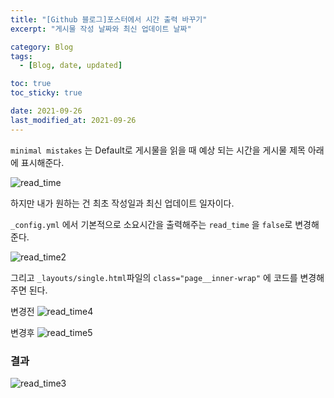 ```yaml
---
title: "[Github 블로그]포스터에서 시간 출력 바꾸기"
excerpt: "게시물 작성 날짜와 최신 업데이트 날짜"

category: Blog
tags:
  - [Blog, date, updated]

toc: true
toc_sticky: true

date: 2021-09-26
last_modified_at: 2021-09-26
---
```


`minimal mistakes` 는 Default로 게시물을 읽을 때 예상 되는 시간을 게시물 제목 아래에 표시해준다.

![read_time](https://user-images.githubusercontent.com/52882578/134806170-93ac2b5f-ca46-45b5-a719-c5b5421b224e.PNG)

하지만 내가 원하는 건 최초 작성일과 최신 업데이트 일자이다.

`_config.yml` 에서 기본적으로 소요시간을 출력해주는 `read_time` 을 `false`로 변경해준다.

![read_time2](https://user-images.githubusercontent.com/52882578/134806460-a7544ce5-52e3-45f2-9382-c0c85df392dd.PNG)

그리고 `_layouts/single.html`파일의 `class="page__inner-wrap"` 에 코드를 변경해주면 된다.

변경전
![read_time4](https://user-images.githubusercontent.com/52882578/134808534-84e18bb7-7f32-405d-9074-4cb058b041a1.PNG)

변경후
![read_time5](https://user-images.githubusercontent.com/52882578/134808536-ac23fd66-a265-4af7-98a0-6004971aa8c1.PNG)

### **결과**

![read_time3](https://user-images.githubusercontent.com/52882578/134808203-e79d2166-1e2f-4773-996d-e013aba356e3.PNG)
